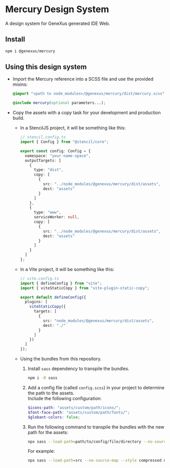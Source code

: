# Mercury Design System

A design system for GeneXus generated IDE Web.

## Install

```bash
npm i @genexus/mercury
```

## Using this design system

- Import the Mercury reference into a SCSS file and use the provided mixins:

  ```scss
  @import "<path to node_modules>/@genexus/mercury/dist/mercury.scss";

  @include mercury(optional parameters...);
  ```

- Copy the assets with a copy task for your development and production build.

  - In a StencilJS project, it will be something like this:

    ```ts
    // stencil.config.ts
    import { Config } from "@stencil/core";

    export const config: Config = {
      namespace: "your-name-space",
      outputTargets: [
        {
          type: "dist",
          copy: [
            {
              src: "../node_modules/@genexus/mercury/dist/assets",
              dest: "assets"
            }
          ]
        },
        {
          type: "www",
          serviceWorker: null,
          copy: [
            {
              src: "../node_modules/@genexus/mercury/dist/assets",
              dest: "assets"
            }
          ]
        }
      ]
    };
    ```

  - In a Vite project, it will be something like this:

    ```ts
    // vite.config.ts
    import { defineConfig } from "vite";
    import { viteStaticCopy } from "vite-plugin-static-copy";

    export default defineConfig({
      plugins: [
        viteStaticCopy({
          targets: [
            {
              src: "node_modules/@genexus/mercury/dist/assets",
              dest: "./"
            }
          ]
        })
      ]
    });
    ```

  - Using the bundles from this repository.

    1.  Install `sass` dependency to transpile the bundles.

        ```bash
        npm i -D sass
        ```

    2.  Add a config file (called `config.scss`) in your project to determine the path to the assets.  
        Include the following configuration:

        ```scss
        $icons-path: "assets/custom/path/icons/";
        $font-face-path: "assets/custom/path/fonts/";
        $globant-colors: false;
        ```

    3.  Run the following command to transpile the bundles with the new path for the assets:

        ```bash
        npx sass --load-path=path/to/config/file/directory --no-source-map --style compressed node_modules/@genexus/mercury/dist/bundles/scss:untracked-folder/bundles
        ```

        For example:

        ```bash
        npx sass --load-path=src --no-source-map --style compressed node_modules/@genexus/mercury/dist/bundles/scss:untracked-folder/bundles
        ```
